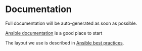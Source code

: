 Documentation
=============

Full documentation will be auto-generated as soon as possible.

[Ansible documentation] is a good place to start

The layout we use is described in [Ansible best practices].


[Ansible documentation]: http://docs.ansible.com/index.html "Ansible documentation"

[Ansible best practices]: http://docs.ansible.com/playbooks_best_practices.html "Ansible best practices"